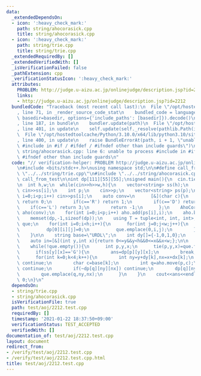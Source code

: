 ```yaml
---
data:
  _extendedDependsOn:
  - icon: ':heavy_check_mark:'
    path: string/ahocorasick.cpp
    title: string/ahocorasick.cpp
  - icon: ':heavy_check_mark:'
    path: string/trie.cpp
    title: string/trie.cpp
  _extendedRequiredBy: []
  _extendedVerifiedWith: []
  _isVerificationFailed: false
  _pathExtension: cpp
  _verificationStatusIcon: ':heavy_check_mark:'
  attributes:
    PROBLEM: http://judge.u-aizu.ac.jp/onlinejudge/description.jsp?id=2212
    links:
    - http://judge.u-aizu.ac.jp/onlinejudge/description.jsp?id=2212
  bundledCode: "Traceback (most recent call last):\n  File \"/opt/hostedtoolcache/Python/3.10.0/x64/lib/python3.10/site-packages/onlinejudge_verify/documentation/build.py\"\
    , line 71, in _render_source_code_stat\n    bundled_code = language.bundle(stat.path,\
    \ basedir=basedir, options={'include_paths': [basedir]}).decode()\n  File \"/opt/hostedtoolcache/Python/3.10.0/x64/lib/python3.10/site-packages/onlinejudge_verify/languages/cplusplus.py\"\
    , line 187, in bundle\n    bundler.update(path)\n  File \"/opt/hostedtoolcache/Python/3.10.0/x64/lib/python3.10/site-packages/onlinejudge_verify/languages/cplusplus_bundle.py\"\
    , line 401, in update\n    self.update(self._resolve(pathlib.Path(included), included_from=path))\n\
    \  File \"/opt/hostedtoolcache/Python/3.10.0/x64/lib/python3.10/site-packages/onlinejudge_verify/languages/cplusplus_bundle.py\"\
    , line 400, in update\n    raise BundleErrorAt(path, i + 1, \"unable to process\
    \ #include in #if / #ifdef / #ifndef other than include guards\")\nonlinejudge_verify.languages.cplusplus_bundle.BundleErrorAt:\
    \ string/ahocorasick.cpp: line 6: unable to process #include in #if / #ifdef /\
    \ #ifndef other than include guards\n"
  code: "// verification-helper: PROBLEM http://judge.u-aizu.ac.jp/onlinejudge/description.jsp?id=2212\n\
    \n#include <bits/stdc++.h>\nusing namespace std;\n\n#define call_from_test\n#include\
    \ \"../../string/trie.cpp\"\n#include \"../../string/ahocorasick.cpp\"\n#undef\
    \ call_from_test\n\nint dp[111][55][55];\nsigned main(){\n  cin.tie(0);\n  ios::sync_with_stdio(0);\n\
    \n  int h,w;\n  while(cin>>h>>w,h){\n    vector<string> ss(h);\n    for(int i=0;i<h;i++)\
    \ cin>>ss[i];\n    int p;\n    cin>>p;\n    vector<string> ps(p);\n    for(int\
    \ i=0;i<p;i++) cin>>ps[i];\n    auto conv=\n      [&](char c){\n        if(c=='U')\
    \ return 0;\n        if(c=='R') return 1;\n        if(c=='D') return 2;\n    \
    \    if(c=='L') return 3;\n        return -1;\n      };\n    AhoCorasick<4, false>\
    \ aho(conv);\n    for(int i=0;i<p;i++) aho.add(ps[i],i);\n    aho.build();\n\n\
    \    memset(dp,-1,sizeof(dp));\n    using T = tuple<int, int, int>;\n    queue<T>\
    \ que;\n    for(int i=0;i<h;i++){\n      for(int j=0;j<w;j++){\n        if(ss[i][j]=='S'){\n\
    \          dp[0][i][j]=0;\n          que.emplace(0,i,j);\n        }\n      }\n\
    \    }\n\n    string base=\"URDL\";\n    int dy[]={-1,0,1,0};\n    int dx[]={0,1,0,-1};\n\
    \    auto in=[&](int y,int x){return 0<=y&&y<h&&0<=x&&x<w;};\n\n    int ans=-1;\n\
    \    while(!que.empty()){\n      int p,y,x;\n      tie(p,y,x)=que.front();que.pop();\n\
    \      if(ss[y][x]=='G'){\n        ans=dp[p][y][x];\n        break;\n      }\n\
    \      for(int k=0;k<4;k++){\n        int ny=y+dy[k],nx=x+dx[k];\n        if(!in(ny,nx)||ss[ny][nx]=='#')\
    \ continue;\n        char c=base[k];\n        int q=aho.move(p,c);\n        if(aho.count(q))\
    \ continue;\n        if(~dp[q][ny][nx]) continue;\n        dp[q][ny][nx]=dp[p][y][x]+1;\n\
    \        que.emplace(q,ny,nx);\n      }\n    }\n    cout<<ans<<endl;\n  }\n  return\
    \ 0;\n}\n"
  dependsOn:
  - string/trie.cpp
  - string/ahocorasick.cpp
  isVerificationFile: true
  path: test/aoj/2212.test.cpp
  requiredBy: []
  timestamp: '2021-01-22 18:37:50+09:00'
  verificationStatus: TEST_ACCEPTED
  verifiedWith: []
documentation_of: test/aoj/2212.test.cpp
layout: document
redirect_from:
- /verify/test/aoj/2212.test.cpp
- /verify/test/aoj/2212.test.cpp.html
title: test/aoj/2212.test.cpp
---
```

